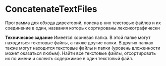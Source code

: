 # ConcatenateTextFiles
Программа для обхода директорий, поиска в них текстовых файлов и их соединение в один, названия которых сортированы лексикографически

**Техническое задание**
Имеется корневая папка. В этой папке могут находиться текстовые файлы, а
также другие папки. В других папках также могут находится текстовые файлы и
папки (уровень вложенности может оказаться любым).
Найти все текстовые файлы, отсортировать их по имени и склеить содержимое в
один текстовый файл.
